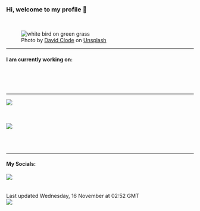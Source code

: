 <h3>Hi, welcome to my profile 👋</h3>

<br />
<figure>
  <img
    src="https://images.unsplash.com/photo-1525220358118-b5fdd31f1cf5?crop=entropy&cs=tinysrgb&fit=max&fm=jpg&ixid=MnwyNzQ3MDB8MHwxfHJhbmRvbXx8fHx8fHx8fDE2Njg1NjE1NDU&ixlib=rb-4.0.3&q=80&w=1080&auto=format"
    alt="white bird on green grass" 
  />
  <figcaption>Photo by <a
    href="https://unsplash.com/@davidclode?utm_source=Profile%20readme&utm_medium=referral">David Clode</a> on <a
    href="https://unsplash.com/?utm_source=Profile%20readme&utm_medium=referral">Unsplash</a></figcaption>
</figure>


<hr />
<h4>I am currently working on:</h4>
<a href=""></a>

<br /><br /><br />

<hr />
<img
  src="https://github-readme-stats.vercel.app/api?username=shanelucy&show_icons=true&theme=calm"
/>
<br /><br /><br />

<img 
  src="https://github-readme-stats.vercel.app/api/top-langs/?username=shanelucy&theme=calm"
/>
<br /><br /><br /><br />
<hr />
<h4>My Socials:</h4>
<a href="https://uk.linkedin.com/in/shane-lucy-4735b616a">
  <img
    src="https://img.shields.io/badge/linkedin%20-%230077B5.svg?&style=for-the-badge&logo=linkedin&logoColor=white"
  />
</a>
<br /><br /><br />
Last updated Wednesday, 16 November at 02:52 GMT
<br />
<img
  src="https://github.com/ShaneLucy/ShaneLucy/workflows/README%20build/badge.svg"
/>
